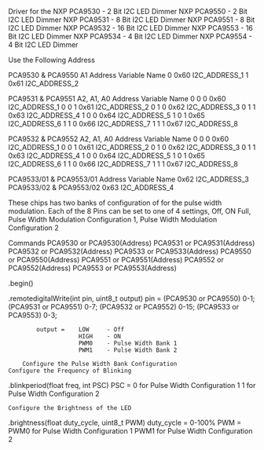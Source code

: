 
Driver for the 
NXP PCA9530 - 2 Bit I2C LED Dimmer
NXP PCA9550 - 2 Bit I2C LED Dimmer
NXP PCA9531 - 8 Bit I2C LED Dimmer
NXP PCA9551 - 8 Bit I2C LED Dimmer
NXP PCA9532 - 16 Bit I2C LED Dimmer
NXP PCA9553 - 16 Bit I2C LED Dimmer
NXP PCA9534 - 4 Bit I2C LED Dimmer
NXP PCA9554 - 4 Bit I2C LED Dimmer



Use the Following Address

PCA9530 & PCA9550
A1 	Address		Variable Name
0	0x60		I2C_ADDRESS_1
1	0x61		I2C_ADDRESS_2

PCA9531 & PCA9551
A2, A1, A0		Address		Variable Name
0	0	0		0x60		I2C_ADDRESS_1
0	0	1		0x61		I2C_ADDRESS_2
0	1	0		0x62		I2C_ADDRESS_3
0	1	1		0x63		I2C_ADDRESS_4
1	0	0		0x64		I2C_ADDRESS_5
1	0	1		0x65		I2C_ADDRESS_6
1	1	0		0x66		I2C_ADDRESS_7
1	1	1		0x67		I2C_ADDRESS_8

PCA9532 & PCA9552
A2, A1, A0		Address		Variable Name
0	0	0		0x60		I2C_ADDRESS_1
0	0	1		0x61		I2C_ADDRESS_2
0	1	0		0x62		I2C_ADDRESS_3
0	1	1		0x63		I2C_ADDRESS_4
1	0	0		0x64		I2C_ADDRESS_5
1	0	1		0x65		I2C_ADDRESS_6
1	1	0		0x66		I2C_ADDRESS_7
1	1	1		0x67		I2C_ADDRESS_8

PCA9533/01 & PCA9553/01
Address		Variable Name
0x62		I2C_ADDRESS_3
PCA9533/02 & PCA9553/02
0x63		I2C_ADDRESS_4

These chips has two banks of configuration of for the pulse width modulation.
Each of the 8 Pins can be set to one of 4 settings, Off, ON Full, Pulse Width Modulation Configuration 1, Pulse Width Modulation Configuration 2





Commands
PCA9530 or PCA9530(Address)
PCA9531 or PCA9531(Address)
PCA9532 or PCA9532(Address)
PCA9533 or PCA9533(Address)
PCA9550 or PCA9550(Address)
PCA9551 or PCA9551(Address)
PCA9552 or PCA9552(Address)
PCA9553 or PCA9553(Address)

 .begin()
 
 .remotedigitalWrite(int pin, uint8_t  output)
			pin =	(PCA9530 or PCA9550) 0-1;
					(PCA9531 or PCA9551) 0-7;
					(PCA9532 or PCA9552) 0-15;
					(PCA9533 or PCA9553) 0-3;
					
			output =	LOW		- Off 
						HIGH	- ON 
						PWM0 	- Pulse Width Bank 1
						PWM1	- Pulse Width Bank 2
						
		Configure the Pulse Width Bank Configuration
	Configure the Frequency of Blinking
 .blinkperiod(float freq, int PSC)
			PSC =	0 for Pulse Width Configuration 1
					1 for Pulse Width Configuration 2
					
	Configure the Brightness of the LED
 .brightness(float duty_cycle, uint8_t PWM)
			duty_cycle = 0-100%
			PWM = 	PWM0 for Pulse Width Configuration 1
					PWM1 for Pulse Width Configuration 2